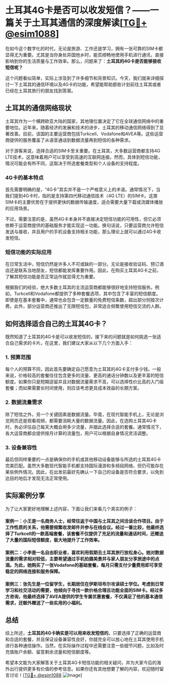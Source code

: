 # 土耳其4G卡是否可以收发短信？——一篇关于土耳其通信的深度解读[[TG💪+ @esim1088](https://t.me/s/esim1088)]

在如今这个数字化的时代，无论是旅游、工作还是学习，拥有一张可靠的SIM卡都显得尤为重要。尤其是当你身处异国他乡时，能否顺畅地使用手机进行通讯，直接影响到你的生活质量与工作效率。那么，问题来了：**土耳其的4G卡是否能够接收短信呢？**

这个问题看似简单，实际上涉及到了许多细节和背景知识。今天，我们就来详细探讨一下土耳其的通信环境以及4G卡的功能，希望能帮助那些计划前往土耳其或者已经在土耳其旅行的朋友找到答案。

## 土耳其的通信网络现状

土耳其作为一个横跨欧亚大陆的国家，其地理位置决定了它在全球通信网络中的重要地位。近年来，随着经济的发展和技术的进步，土耳其的移动通信网络得到了显著改善。目前，该国的主要运营商包括Turkcell、Vodafone和AVEA等。这些运营商提供的服务覆盖了从语音通话到数据流量再到短信的各种需求。

对于游客来说，选择合适的SIM卡至关重要。在土耳其，大多数运营商都支持4G LTE技术，这意味着用户可以享受到高速的互联网连接。然而，具体到短信功能，情况可能会有所不同，这取决于所选套餐类型和个人设备的支持程度。

### 4G卡的基本特点

首先需要明确的是，“4G卡”其实并不是一个严格意义上的术语。通常情况下，当我们提到4G卡时，指的是支持第四代移动通信技术（4G LTE）的SIM卡。这类SIM卡的主要优势在于提供更快的数据传输速度，适合需要大量下载或流媒体播放的应用场景。

不过，需要注意的是，虽然4G卡本身并不直接决定短信功能的可用性，但它必须依赖于运营商提供的基础服务才能实现这一功能。换句话说，只要运营商允许短信发送与接收，并且用户的手机设备支持相关功能，那么理论上就可以通过4G卡收发短信。

### 短信功能的实际应用

在日常生活中，短信仍然是许多人不可或缺的一部分。无论是接收验证码、预订酒店还是联系当地朋友，短信都能发挥重要作用。因此，在购买土耳其4G卡之前，了解其短信功能是否正常运作就显得尤为重要。

根据我们的经验，绝大多数土耳其的主流运营商都能够很好地支持短信服务。例如，Turkcell和Vodafone都提供了多种套餐选项，其中包含了丰富的短信额度。即使是在基本套餐中，通常也会包含一定数量的免费短信条数，超出部分则按次计费。此外，部分运营商还推出了无限短信包，非常适合频繁使用短信交流的人群。

## 如何选择适合自己的土耳其4G卡？

既然知道了土耳其的4G卡是可以收发短信的，接下来的问题就是如何挑选一张适合自己需求的卡片。在这里，我们建议大家从以下几个方面入手：

### 1. 预算范围

每个人的预算不同，因此首先要确定自己愿意为土耳其的4G卡支付多少钱。一般来说，价格较高的套餐往往包含更多的流量、更高的通话分钟数以及更丰富的短信额度。如果你只是短期逗留并且对数据流量需求不高，可以选择性价比高的入门级套餐；而如果需要长时间使用，则应该考虑更具成本效益的长期方案。

### 2. 数据流量需求

除了短信之外，另一个关键因素是数据流量。毕竟，在现代智能手机上，无论是浏览网页还是观看视频，都需要消耗大量的数据流量。因此，在选购土耳其4G卡时，务必评估自己每天大概会用多少流量，并据此选择合适的套餐。通常情况下，各大运营商都会提供按月计算的流量包，用户可以根据自身情况灵活调整。

### 3. 设备兼容性

最后但同样重要的一点是确保你的手机或其他移动设备能够与所选的土耳其4G卡完美匹配。虽然大多数现代智能手机都支持国际漫游和多频段网络，但仍可能存在某些例外情况。因此，在出发前最好先确认一下自己的设备是否符合要求，以免到达目的地后才发现无法正常使用。

## 实际案例分享

为了让大家更好地理解上述内容，下面让我们来看几个真实的例子：

#### 案例一：小王是一名商务人士，经常往返于中国与土耳其之间洽谈合作项目。由于工作性质的关系，他需要频繁收发邮件并参与在线会议。经过一番比较，他最终选择了Turkcell的一款高端套餐，该套餐不仅提供了充足的流量和通话时间，还赠送了大量的国际短信额度，极大地提升了工作效率。

#### 案例二：小李是一名自由职业者，喜欢利用假期去土耳其旅行放松身心。她对数据流量的需求相对较低，主要希望通过手机拍摄美景并与家人朋友分享旅途中的点滴。为此，她购买了一张Vodafone的基础套餐，每月只需支付少量费用即可享受稳定的网络连接和服务保障。

#### 案例三：张先生是一位留学生，长期居住在伊斯坦布尔攻读硕士学位。考虑到日常学习和社交活动的需要，他倾向于寻找一款价格合理且功能全面的SIM卡。经过多方咨询，他最终选择了AVEA提供的学生专属优惠套餐，不仅满足了他的基本通信需求，还额外赠送了一些实用的小福利。

## 总结

综上所述，**土耳其的4G卡确实是可以用来收发短信的**。只要选择了正确的运营商和合适的套餐，并且保证设备兼容性良好，你就完全可以放心地在土耳其使用手机进行各种通信操作。当然，在实际操作过程中还需要注意一些细节问题，比如及时充值账户余额、留意剩余流量和短信额度等。

希望本文能为大家解答关于土耳其4G卡短信功能的相关疑问，并为大家今后的海外出行提供更多有价值的参考信息。如果你还有其他想要了解的内容，欢迎随时留言讨论！[[TG💪+ @esim1088](https://t.me/s/esim1088) ![Image](https://i.postimg.cc/4NQfJmqS/Snipaste-2025-05-13-00-14-12.png)]